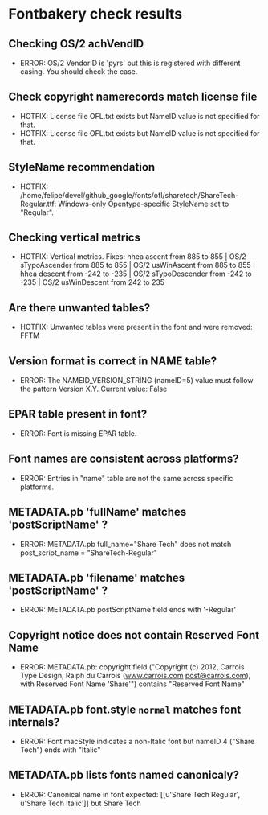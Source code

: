 # Fontbakery check results
## Checking OS/2 achVendID
* ERROR: OS/2 VendorID is 'pyrs' but this is registered with different casing. You should check the case.

## Check copyright namerecords match license file
* HOTFIX: License file OFL.txt exists but NameID value is not specified for that.
* HOTFIX: License file OFL.txt exists but NameID value is not specified for that.

## StyleName recommendation
* HOTFIX: /home/felipe/devel/github_google/fonts/ofl/sharetech/ShareTech-Regular.ttf: Windows-only Opentype-specific StyleName set to "Regular".

## Checking vertical metrics
* HOTFIX: Vertical metrics. Fixes: hhea ascent from 885 to 855 | OS/2 sTypoAscender from 885 to 855 | OS/2 usWinAscent from 885 to 855 | hhea descent from -242 to -235 | OS/2 sTypoDescender from -242 to -235 | OS/2 usWinDescent from 242 to 235

## Are there unwanted tables?
* HOTFIX: Unwanted tables were present in the font and were removed: FFTM

## Version format is correct in NAME table?
* ERROR: The NAMEID_VERSION_STRING (nameID=5) value must follow the pattern Version X.Y. Current value: False

## EPAR table present in font?
* ERROR: Font is missing EPAR table.

## Font names are consistent across platforms?
* ERROR: Entries in "name" table are not the same across specific platforms.

## METADATA.pb 'fullName' matches 'postScriptName' ?
* ERROR: METADATA.pb full_name="Share Tech" does not match post_script_name = "ShareTech-Regular"

## METADATA.pb 'filename' matches 'postScriptName' ?
* ERROR: METADATA.pb postScriptName field ends with '-Regular'

## Copyright notice does not contain Reserved Font Name
* ERROR: METADATA.pb: copyright field ("Copyright (c) 2012, Carrois Type Design, Ralph du Carrois (www.carrois.com post@carrois.com), with Reserved Font Name 'Share'") contains "Reserved Font Name"

## METADATA.pb font.style `normal` matches font internals?
* ERROR: Font macStyle indicates a non-Italic font but nameID 4 ("Share Tech") ends with "Italic"

## METADATA.pb lists fonts named canonicaly?
* ERROR: Canonical name in font expected: [[u'Share Tech Regular', u'Share Tech Italic']] but Share Tech

